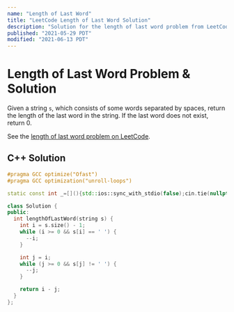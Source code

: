 ```yaml
---
name: "Length of Last Word"
title: "LeetCode Length of Last Word Solution"
description: "Solution for the length of last word problem from LeetCode."
published: "2021-05-29 PDT"
modified: "2021-06-13 PDT"
---
```


# Length of Last Word Problem & Solution

Given a string `s`, which consists of some words separated by spaces, return the length of the last word in the string. If the last word does not exist, return 0.

See the [length of last word problem on LeetCode](https://leetcode.com/problems/length-of-last-word).

## C++ Solution

```cpp
#pragma GCC optimize("Ofast")
#pragma GCC optimization("unroll-loops")

static const int _=[](){std::ios::sync_with_stdio(false);cin.tie(nullptr);cout.tie(nullptr);return 0;}();

class Solution {
public:
  int lengthOfLastWord(string s) {
    int i = s.size() - 1;
    while (i >= 0 && s[i] == ' ') {
      --i;
    }

    int j = i;
    while (j >= 0 && s[j] != ' ') {
      --j;
    }

    return i - j;
  }
};
```
